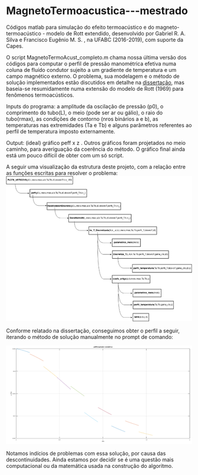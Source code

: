 # MagnetoTermoacustica---mestrado
Códigos matlab para simulação do efeito termoacústico e do magneto-termoacústico - modelo de Rott extendido, desenvolvido por Gabriel R. A. Silva e Francisco Eugênio M. S. , na UFABC (2016-2019), com suporte da Capes.

O script MagnetoTermoAcust_completo.m chama nossa última versão dos códigos para computar o perfil de pressão manométrica efetiva numa coluna de fluído condutor sujeito a um gradiente de temperatura e um campo magnético externo.
O problema, sua modelagem e o método de solução implementados estão discutidos em detalhe na [dissertação](https://github.com/gariandi/MagnetoTermoacustica---mestrado/blob/master/disserta%C3%A7%C3%A3o%20Gabriel%20R%20A%20Silva%20-%20Magneto%20Termoac%C3%BAstica.pdf),
mas baseia-se resumidamente numa extensão do modelo de Rott (1969) para fenômenos termoacústicos.

Inputs do programa: a amplitude da oscilação de pressão (p0), o comprimento do tubo(L), o meio (pode ser ar ou gálio), o raio do tubo(rmax), as condições de contorno (nros binários a e b), as
temperaturas nas extremidades (Ta e Tb) e alguns parâmetros referentes ao perfil de temperatura imposto externamente.

Output: (ideal) gráfico peff x z . Outros gráficos foram projetados no meio caminho, para averiguação da coerência do método. O gráfico final
ainda está um pouco difícil de obter com um só script.

A seguir uma visualização da estrutura deste projeto, com a relação entre as funções escritas para resolver o problema:
![ESTRUTURA DO PROJETO](https://github.com/gariandi/MagnetoTermoacustica---mestrado/blob/master/ESTRUTURA%20DO%20PROJETO.png)

Conforme relatado na dissertação, conseguimos obter o perfil a seguir, iterando o método de solução manualmente no prompt de comando:

![Output manual](https://github.com/gariandi/MagnetoTermoacustica---mestrado/blob/master/Output%20manual.png)

Notamos indícios de problemas com essa solução, por causa das descontinuidades. Ainda estamos por decidir se é uma questão mais computacional ou da matemática usada na construção do algoritmo.
